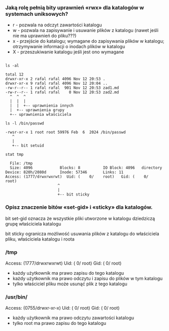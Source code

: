 ### Jaką rolę pełnią bity uprawnień «rwx» dla katalogów w systemach uniksowych?

- r - pozwala na odczyt zawartości katalogu
- w - pozwala na zapisywanie i usuwanie plików z katalogu (nawet jeśli nie ma uprawnień do pliku???)
- x - przejście do katalogu; wymagane do zapisywania plików w katalogu; otrzymywanie informacji o inodach plików w katalogu
- X - przeszukiwanie katalogu jeśli jest ono wymagane

```shell

ls -al

total 12
drwxr-xr-x 2 rafal rafal 4096 Nov 12 20:53 .
drwxr-xr-x 9 rafal rafal 4096 Nov 12 20:04 ..
-rw-r--r-- 1 rafal rafal  901 Nov 12 20:53 zad1.md
-rw-r--r-- 1 rafal rafal    0 Nov 12 20:53 zad2.md
  ^  ^  ^
  |  |  |
  |  |  +-- uprawnienia innych
  |  +-- uprawnienia grupy
  +-- uprawnienia właściciela

ls -l /bin/passwd

-rwsr-xr-x 1 root root 59976 Feb  6  2024 /bin/passwd
   ^
   |
   +-- bit setuid

stat tmp

  File: /tmp
  Size: 4096            Blocks: 8          IO Block: 4096   directory
Device: 820h/2080d      Inode: 57346       Links: 11
Access: (1777/drwxrwxrwt)  Uid: (    0/    root)   Gid: (    0/    root)
                       ^
                       |
                       +-- bit sticky
```


### Opisz znaczenie bitów «set-gid» i «sticky» dla katalogów.
bit set-gid oznacza że wszystkie pliki utworzone w katalogu dziedziczą grupę właściciela katalogu

bit sticky ogranicza możliwość usuwania plików z katalogu do właściciela pliku, właściciela katalogu i roota

### /tmp
Access: (1777/drwxrwxrwt)  Uid: (    0/    root)   Gid: (    0/    root)
- każdy użytkownik ma prawo zapisu do tego katalogu
- każdy użytkownik ma prawo odczytu i zapisu do plików w tym katalogu
- tylko właściciel pliku może usunąć plik z tego katalogu

### /usr/bin/
Access: (0755/drwxr-xr-x)  Uid: (    0/    root)   Gid: (    0/    root)
- każdy użytkownik ma prawo odczytu zawartości katalogu
- tylko root ma prawo zapisu do tego katalogu
